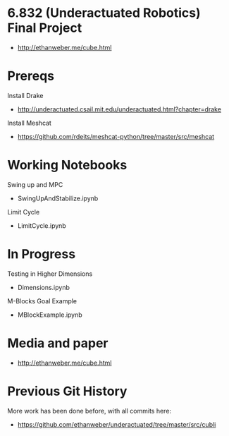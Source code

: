 # 6.832 (Underactuated Robotics) Final Project
- http://ethanweber.me/cube.html

# Prereqs

Install Drake
- http://underactuated.csail.mit.edu/underactuated.html?chapter=drake

Install Meshcat
- https://github.com/rdeits/meshcat-python/tree/master/src/meshcat

# Working Notebooks

Swing up and MPC
- SwingUpAndStabilize.ipynb

Limit Cycle
- LimitCycle.ipynb

# In Progress

Testing in Higher Dimensions
- Dimensions.ipynb

M-Blocks Goal Example
- MBlockExample.ipynb


# Media and paper
- http://ethanweber.me/cube.html

# Previous Git History

More work has been done before, with all commits here:
- https://github.com/ethanweber/underactuated/tree/master/src/cubli
